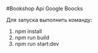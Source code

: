 #Bookshop Api Google Boocks

Для запуска выполнить команду:

1. npm install 
2. npm run build
3. npm run start:dev